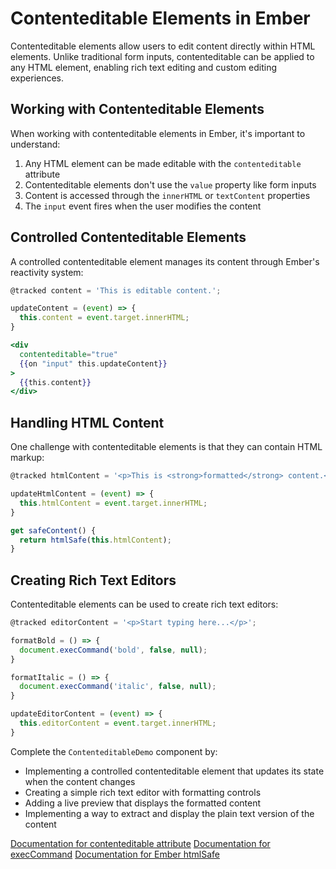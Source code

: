 # Contenteditable Elements in Ember

Contenteditable elements allow users to edit content directly within HTML elements. Unlike traditional form inputs, contenteditable can be applied to any HTML element, enabling rich text editing and custom editing experiences.

## Working with Contenteditable Elements

When working with contenteditable elements in Ember, it's important to understand:

1. Any HTML element can be made editable with the `contenteditable` attribute
2. Contenteditable elements don't use the `value` property like form inputs
3. Content is accessed through the `innerHTML` or `textContent` properties
4. The `input` event fires when the user modifies the content

## Controlled Contenteditable Elements

A controlled contenteditable element manages its content through Ember's reactivity system:

```js
@tracked content = 'This is editable content.';

updateContent = (event) => {
  this.content = event.target.innerHTML;
}
```

```hbs
<div 
  contenteditable="true" 
  {{on "input" this.updateContent}}
>
  {{this.content}}
</div>
```

## Handling HTML Content

One challenge with contenteditable elements is that they can contain HTML markup:

```js
@tracked htmlContent = '<p>This is <strong>formatted</strong> content.</p>';

updateHtmlContent = (event) => {
  this.htmlContent = event.target.innerHTML;
}

get safeContent() {
  return htmlSafe(this.htmlContent);
}
```

## Creating Rich Text Editors

Contenteditable elements can be used to create rich text editors:

```js
@tracked editorContent = '<p>Start typing here...</p>';

formatBold = () => {
  document.execCommand('bold', false, null);
}

formatItalic = () => {
  document.execCommand('italic', false, null);
}

updateEditorContent = (event) => {
  this.editorContent = event.target.innerHTML;
}
```

<p class="call-to-play">
  Complete the <code>ContenteditableDemo</code> component by:
  <ul>
    <li>Implementing a controlled contenteditable element that updates its state when the content changes</li>
    <li>Creating a simple rich text editor with formatting controls</li>
    <li>Adding a live preview that displays the formatted content</li>
    <li>Implementing a way to extract and display the plain text version of the content</li>
  </ul>
</p>

[Documentation for contenteditable attribute][mdn-contenteditable]
[Documentation for execCommand][mdn-execcommand]
[Documentation for Ember htmlSafe][ember-htmlsafe]

[mdn-contenteditable]: https://developer.mozilla.org/en-US/docs/Web/HTML/Global_attributes/contenteditable
[mdn-execcommand]: https://developer.mozilla.org/en-US/docs/Web/API/Document/execCommand
[ember-htmlsafe]: https://api.emberjs.com/ember/release/functions/@ember%2Ftemplate/htmlSafe

